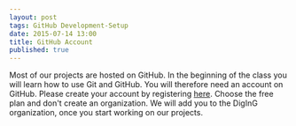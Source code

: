 ```yaml
---
layout: post
tags: GitHub Development-Setup
date: 2015-07-14 13:00
title: GitHub Account
published: true
---
```


Most of our projects are hosted on GitHub. In the beginning of the class you will learn how to use Git and GitHub. You will therefore need an account on GitHub. Please create your account by registering [here](https://github.com/join). Choose the free plan and don't create an organization. We will add you to the DigInG organization, once you start working on our projects.
